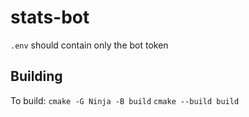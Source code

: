 # stats-bot
`.env` should contain only the bot token

## Building
To build:
`cmake -G Ninja -B build`
`cmake --build build`